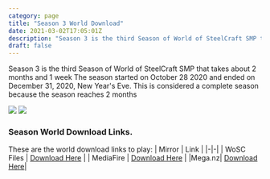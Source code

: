 ```yaml
---
category: page
title: "Season 3 World Download"
date: 2021-03-02T17:05:01Z
description: "Season 3 is the third Season of World of SteelCraft SMP that takes about 2 months and 1 week The season started on October 28 2020 and ended on December 31, 2020, New Year's Eve. This is considered a complete season because the season reaches 2 months"
draft: false
---
```

Season 3 is the third Season of World of SteelCraft SMP that takes about 2 months and 1 week The season started on October 28 2020 and ended on December 31, 2020, New Year's Eve. This is considered a complete season because the season reaches 2 months

![](https://cdn.discordapp.com/attachments/816191108249157633/816266366516199424/unknown.png)
![](https://cdn.discordapp.com/attachments/816191108249157633/816266581100855326/unknown.png)

<div class="padding-post">

### Season World Download Links.
These are the world download links to play:
| Mirror | Link |
|-|-|
| WoSC Files | [Download Here](https://wosc.tk/WoSCSMPS3-GD) | 
| MediaFire | [Download Here](https://wosc.tk/WoSCSMPS3-MF) |
|Mega.nz| [Download Here](https://wosc.tk/WoSCSMPS3-MG)|
</div>
